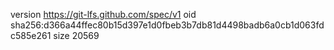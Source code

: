 version https://git-lfs.github.com/spec/v1
oid sha256:d366a44ffec80b15d397e1d0fbeb3b7db81d4498badb6a0cb1d063fdc585e261
size 20569
